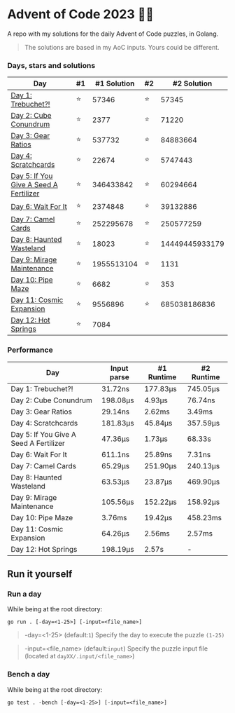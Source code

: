 # Advent of Code 2023 🎄🎁
A repo with my solutions for the daily Advent of Code puzzles, in Golang.

> The solutions are based in my AoC inputs. Yours could be different.

### Days, stars and solutions 
| Day                                                       | #1 | #1 Solution | #2 | #2 Solution    |
|-----------------------------------------------------------|----|-------------|----|----------------|
| [Day 1: Trebuchet?!](day01/main.go)                       | ⭐ | 57346      | ⭐ | 57345          |
| [Day 2: Cube Conundrum](day02/main.go)                    | ⭐ | 2377       | ⭐ | 71220          |
| [Day 3: Gear Ratios](day03/main.go)                       | ⭐ | 537732     | ⭐ | 84883664       |
| [Day 4: Scratchcards](day04/main.go)                      | ⭐ | 22674      | ⭐ | 5747443        |
| [Day 5: If You Give A Seed A Fertilizer](day05/main.go)   | ⭐ | 346433842  | ⭐ | 60294664       |
| [Day 6: Wait For It](day06/main.go)                       | ⭐ | 2374848    | ⭐ | 39132886       |
| [Day 7: Camel Cards](day07/main.go)                       | ⭐ | 252295678  | ⭐ | 250577259      |
| [Day 8: Haunted Wasteland](day08/main.go)                 | ⭐ | 18023      | ⭐ | 14449445933179 |
| [Day 9: Mirage Maintenance](day09/main.go)                | ⭐ | 1955513104 | ⭐ | 1131           |
| [Day 10: Pipe Maze](day10/main.go)                        | ⭐ | 6682       | ⭐ | 353            |
| [Day 11: Cosmic Expansion](day11/main.go)                 | ⭐ | 9556896    | ⭐ | 685038186836   |
| [Day 12: Hot Springs](day12/main.go)                      | ⭐ | 7084       |    |                 |



### Performance
| Day                                    | Input parse | #1 Runtime | #2 Runtime |
|----------------------------------------|-------------|------------|------------|
| Day 1: Trebuchet?!                     | 31.72ns     | 177.83μs   | 745.05μs   |
| Day 2: Cube Conundrum                  | 198.08μs    | 4.93μs     | 76.74ns    |
| Day 3: Gear Ratios                     | 29.14ns     | 2.62ms     | 3.49ms     |
| Day 4: Scratchcards                    | 181.83μs    | 45.84μs    | 357.59μs   |
| Day 5: If You Give A Seed A Fertilizer | 47.36μs     | 1.73μs     | 68.33s     |
| Day 6: Wait For It                     | 611.1ns     | 25.89ns    | 7.31ns     |
| Day 7: Camel Cards                     | 65.29μs     | 251.90μs   | 240.13μs   |
| Day 8: Haunted Wasteland               | 63.53μs     | 23.87μs    | 469.90μs   |
| Day 9: Mirage Maintenance              | 105.56μs    | 152.22μs   | 158.92μs   |
| Day 10: Pipe Maze                      | 3.76ms      | 19.42μs    | 458.23ms   |
| Day 11: Cosmic Expansion               | 64.26μs     | 2.56ms     | 2.57ms     |
| Day 12: Hot Springs                    | 198.19μs    | 2.57s      | -          |

## Run it yourself
### Run a day 
While being at the root directory:
```
go run . [-day=<1-25>] [-input=<file_name>]
```
> -day=<1-25> (default:`1`) Specify the day to execute the puzzle `(1-25)`

> -input=<file_name> (default:`input`) Specify the puzzle input file (located at `dayXX/.input/<file_name>`)
### Bench a day
While being at the root directory:
```
go test . -bench [-day=<1-25>] [-input=<file_name>]
```
